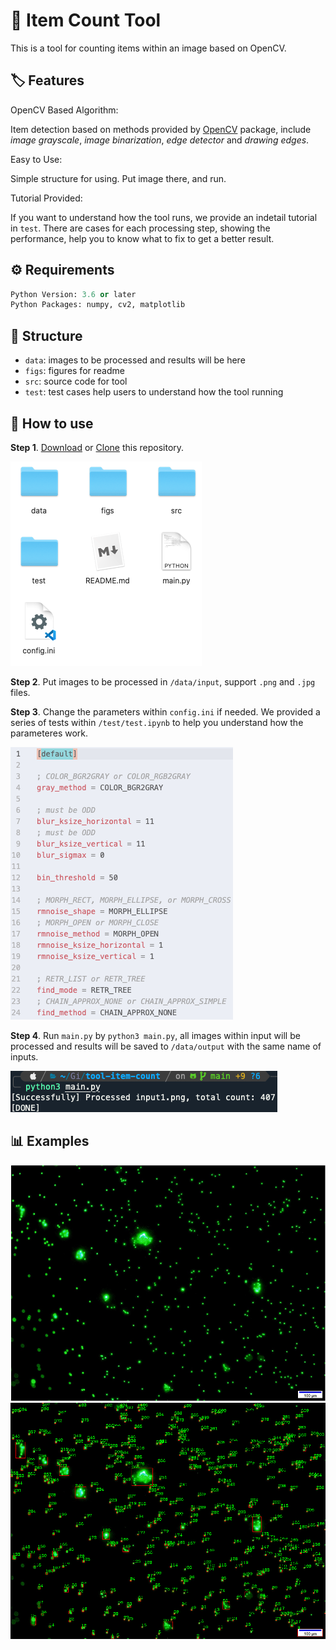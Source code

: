 # 🔬 Item Count Tool 

This is a tool for counting items within an image based on OpenCV. 

## 🏷 Features

OpenCV Based Algorithm:

Item detection based on methods provided by [OpenCV](https://opencv.org/) package, include *image grayscale*, *image binarization*, *edge detector* and *drawing edges*. 

Easy to Use: 

Simple structure for using. Put image there, and run. 

Tutorial Provided:

If you want to understand how the tool runs, we provide an indetail tutorial in `test`. There are cases for each processing step, showing the performance, help you to know what to fix to get a better result.  

## ⚙️ Requirements

``` Python
Python Version: 3.6 or later
Python Packages: numpy, cv2, matplotlib
```

## 🔧 Structure

- `data`: images to be processed and results will be here 
- `figs`: figures for readme
- `src`: source code for tool
- `test`: test cases help users to understand how the tool running 

## 💾 How to use

**Step 1**. [Download](https://github.com/cbhua/tool-item-count/archive/main.zip) or [Clone](https://github.com/cbhua/tool-item-count.git) this repository.

![Files](figs/download.png)

**Step 2**. Put images to be processed in `/data/input`, support `.png` and `.jpg` files. 

**Step 3**. Change the parameters within `config.ini` if needed. We provided a series of tests within `/test/test.ipynb` to help you understand how the parameteres work. 

![Config](figs/config.png)

**Step 4**. Run `main.py` by `python3 main.py`, all images within input will be processed and results will be saved to `/data/output` with the same name of inputs. 

![Run](figs/run.png)

## 📊 Examples

<img src="data/input/input1.png" alt="Input Image" style="zoom:67%;" />

<img src="data/output/input1.png" alt="Output Image" style="zoom:67%;" />

